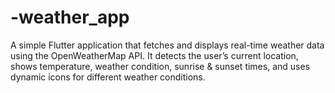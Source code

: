 # -weather_app
A simple Flutter application that fetches and displays real-time weather data using the OpenWeatherMap API. It detects the user’s current location, shows temperature, weather condition, sunrise &amp; sunset times, and uses dynamic icons for different weather conditions.

